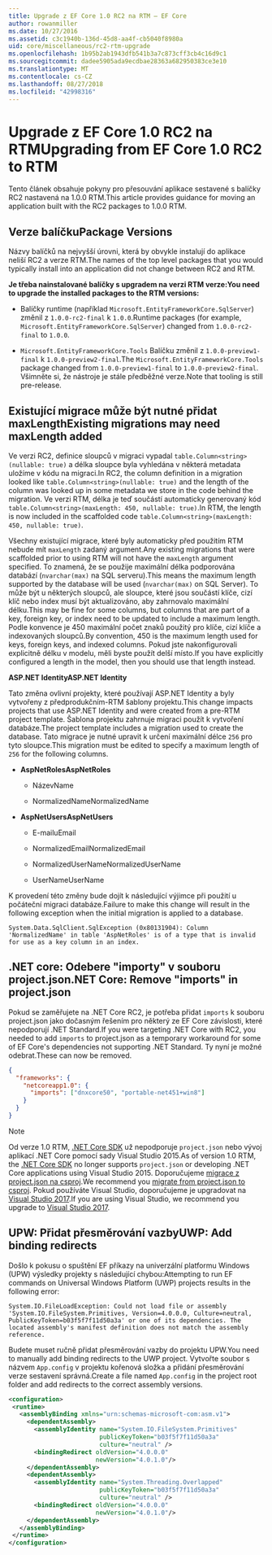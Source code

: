 ```yaml
---
title: Upgrade z EF Core 1.0 RC2 na RTM – EF Core
author: rowanmiller
ms.date: 10/27/2016
ms.assetid: c3c1940b-136d-45d8-aa4f-cb5040f8980a
uid: core/miscellaneous/rc2-rtm-upgrade
ms.openlocfilehash: 1b95b2ab1943dfb541b3a7c873cff3cb4c16d9c1
ms.sourcegitcommit: dadee5905ada9ecdbae28363a682950383ce3e10
ms.translationtype: MT
ms.contentlocale: cs-CZ
ms.lasthandoff: 08/27/2018
ms.locfileid: "42998316"
---
```

# <a name="upgrading-from-ef-core-10-rc2-to-rtm"></a><span data-ttu-id="f2833-102">Upgrade z EF Core 1.0 RC2 na RTM</span><span class="sxs-lookup"><span data-stu-id="f2833-102">Upgrading from EF Core 1.0 RC2 to RTM</span></span>

<span data-ttu-id="f2833-103">Tento článek obsahuje pokyny pro přesouvání aplikace sestavené s balíčky RC2 nastavená na 1.0.0 RTM.</span><span class="sxs-lookup"><span data-stu-id="f2833-103">This article provides guidance for moving an application built with the RC2 packages to 1.0.0 RTM.</span></span>

## <a name="package-versions"></a><span data-ttu-id="f2833-104">Verze balíčku</span><span class="sxs-lookup"><span data-stu-id="f2833-104">Package Versions</span></span>

<span data-ttu-id="f2833-105">Názvy balíčků na nejvyšší úrovni, která by obvykle instalují do aplikace neliší RC2 a verze RTM.</span><span class="sxs-lookup"><span data-stu-id="f2833-105">The names of the top level packages that you would typically install into an application did not change between RC2 and RTM.</span></span>

<span data-ttu-id="f2833-106">**Je třeba nainstalované balíčky s upgradem na verzi RTM verze:**</span><span class="sxs-lookup"><span data-stu-id="f2833-106">**You need to upgrade the installed packages to the RTM versions:**</span></span>

* <span data-ttu-id="f2833-107">Balíčky runtime (například `Microsoft.EntityFrameworkCore.SqlServer`) změnil z `1.0.0-rc2-final` k `1.0.0`.</span><span class="sxs-lookup"><span data-stu-id="f2833-107">Runtime packages (for example, `Microsoft.EntityFrameworkCore.SqlServer`) changed from `1.0.0-rc2-final` to `1.0.0`.</span></span>

* <span data-ttu-id="f2833-108">`Microsoft.EntityFrameworkCore.Tools` Balíčku změnil z `1.0.0-preview1-final` k `1.0.0-preview2-final`.</span><span class="sxs-lookup"><span data-stu-id="f2833-108">The `Microsoft.EntityFrameworkCore.Tools` package changed from `1.0.0-preview1-final` to `1.0.0-preview2-final`.</span></span> <span data-ttu-id="f2833-109">Všimněte si, že nástroje je stále předběžné verze.</span><span class="sxs-lookup"><span data-stu-id="f2833-109">Note that tooling is still pre-release.</span></span>

## <a name="existing-migrations-may-need-maxlength-added"></a><span data-ttu-id="f2833-110">Existující migrace může být nutné přidat maxLength</span><span class="sxs-lookup"><span data-stu-id="f2833-110">Existing migrations may need maxLength added</span></span>

<span data-ttu-id="f2833-111">Ve verzi RC2, definice sloupců v migraci vypadal `table.Column<string>(nullable: true)` a délka sloupce byla vyhledána v některá metadata uložíme v kódu na migraci.</span><span class="sxs-lookup"><span data-stu-id="f2833-111">In RC2, the column definition in a migration looked like `table.Column<string>(nullable: true)` and the length of the column was looked up in some metadata we store in the code behind the migration.</span></span> <span data-ttu-id="f2833-112">Ve verzi RTM, délka je teď součástí automaticky generovaný kód `table.Column<string>(maxLength: 450, nullable: true)`.</span><span class="sxs-lookup"><span data-stu-id="f2833-112">In RTM, the length is now included in the scaffolded code `table.Column<string>(maxLength: 450, nullable: true)`.</span></span>

<span data-ttu-id="f2833-113">Všechny existující migrace, které byly automaticky před použitím RTM nebude mít `maxLength` zadaný argument.</span><span class="sxs-lookup"><span data-stu-id="f2833-113">Any existing migrations that were scaffolded prior to using RTM will not have the `maxLength` argument specified.</span></span> <span data-ttu-id="f2833-114">To znamená, že se použije maximální délka podporována databází (`nvarchar(max)` na SQL serveru).</span><span class="sxs-lookup"><span data-stu-id="f2833-114">This means the maximum length supported by the database will be used (`nvarchar(max)` on SQL Server).</span></span> <span data-ttu-id="f2833-115">To může být u některých sloupců, ale sloupce, které jsou součástí klíče, cizí klíč nebo index musí být aktualizováno, aby zahrnovalo maximální délku.</span><span class="sxs-lookup"><span data-stu-id="f2833-115">This may be fine for some columns, but columns that are part of a key, foreign key, or index need to be updated to include a maximum length.</span></span> <span data-ttu-id="f2833-116">Podle konvence je 450 maximální počet znaků použitý pro klíče, cizí klíče a indexovaných sloupců.</span><span class="sxs-lookup"><span data-stu-id="f2833-116">By convention, 450 is the maximum length used for keys, foreign keys, and indexed columns.</span></span> <span data-ttu-id="f2833-117">Pokud jste nakonfigurovali explicitně délku v modelu, měli byste použít delší místo.</span><span class="sxs-lookup"><span data-stu-id="f2833-117">If you have explicitly configured a length in the model, then you should use that length instead.</span></span>

<span data-ttu-id="f2833-118">**ASP.NET Identity**</span><span class="sxs-lookup"><span data-stu-id="f2833-118">**ASP.NET Identity**</span></span>

<span data-ttu-id="f2833-119">Tato změna ovlivní projekty, které používají ASP.NET Identity a byly vytvořeny z předprodukčním-RTM šablony projektu.</span><span class="sxs-lookup"><span data-stu-id="f2833-119">This change impacts projects that use ASP.NET Identity and were created from a pre-RTM project template.</span></span> <span data-ttu-id="f2833-120">Šablona projektu zahrnuje migraci použít k vytvoření databáze.</span><span class="sxs-lookup"><span data-stu-id="f2833-120">The project template includes a migration used to create the database.</span></span> <span data-ttu-id="f2833-121">Tato migrace je nutné upravit k určení maximální délce `256` pro tyto sloupce.</span><span class="sxs-lookup"><span data-stu-id="f2833-121">This migration must be edited to specify a maximum length of `256` for the following columns.</span></span>

*  <span data-ttu-id="f2833-122">**AspNetRoles**</span><span class="sxs-lookup"><span data-stu-id="f2833-122">**AspNetRoles**</span></span>

    * <span data-ttu-id="f2833-123">Název</span><span class="sxs-lookup"><span data-stu-id="f2833-123">Name</span></span>

    * <span data-ttu-id="f2833-124">NormalizedName</span><span class="sxs-lookup"><span data-stu-id="f2833-124">NormalizedName</span></span>

*  <span data-ttu-id="f2833-125">**AspNetUsers**</span><span class="sxs-lookup"><span data-stu-id="f2833-125">**AspNetUsers**</span></span>

   * <span data-ttu-id="f2833-126">E-mailu</span><span class="sxs-lookup"><span data-stu-id="f2833-126">Email</span></span>

   * <span data-ttu-id="f2833-127">NormalizedEmail</span><span class="sxs-lookup"><span data-stu-id="f2833-127">NormalizedEmail</span></span>

   * <span data-ttu-id="f2833-128">NormalizedUserName</span><span class="sxs-lookup"><span data-stu-id="f2833-128">NormalizedUserName</span></span>

   * <span data-ttu-id="f2833-129">UserName</span><span class="sxs-lookup"><span data-stu-id="f2833-129">UserName</span></span>

<span data-ttu-id="f2833-130">K provedení této změny bude dojít k následující výjimce při použití u počáteční migraci databáze.</span><span class="sxs-lookup"><span data-stu-id="f2833-130">Failure to make this change will result in the following exception when the initial migration is applied to a database.</span></span>

    System.Data.SqlClient.SqlException (0x80131904): Column 'NormalizedName' in table 'AspNetRoles' is of a type that is invalid for use as a key column in an index.

## <a name="net-core-remove-imports-in-projectjson"></a><span data-ttu-id="f2833-131">.NET core: Odebere "importy" v souboru project.json</span><span class="sxs-lookup"><span data-stu-id="f2833-131">.NET Core: Remove "imports" in project.json</span></span>

<span data-ttu-id="f2833-132">Pokud se zaměřujete na .NET Core RC2, je potřeba přidat `imports` k souboru project.json jako dočasným řešením pro některý ze EF Core závislosti, které nepodporují .NET Standard.</span><span class="sxs-lookup"><span data-stu-id="f2833-132">If you were targeting .NET Core with RC2, you needed to add `imports` to project.json as a temporary workaround for some of EF Core's dependencies not supporting .NET Standard.</span></span> <span data-ttu-id="f2833-133">Ty nyní je možné odebrat.</span><span class="sxs-lookup"><span data-stu-id="f2833-133">These can now be removed.</span></span>

``` json
{
  "frameworks": {
    "netcoreapp1.0": {
      "imports": ["dnxcore50", "portable-net451+win8"]
    }
  }
}
```

> [!NOTE]  
> <span data-ttu-id="f2833-134">Od verze 1.0 RTM, [.NET Core SDK](https://www.microsoft.com/net/download/core) už nepodporuje `project.json` nebo vývoj aplikací .NET Core pomocí sady Visual Studio 2015.</span><span class="sxs-lookup"><span data-stu-id="f2833-134">As of version 1.0 RTM, the [.NET Core SDK](https://www.microsoft.com/net/download/core) no longer supports `project.json` or developing .NET Core applications using Visual Studio 2015.</span></span> <span data-ttu-id="f2833-135">Doporučujeme [migrace z project.json na csproj](https://docs.microsoft.com/dotnet/articles/core/migration/).</span><span class="sxs-lookup"><span data-stu-id="f2833-135">We recommend you [migrate from project.json to csproj](https://docs.microsoft.com/dotnet/articles/core/migration/).</span></span> <span data-ttu-id="f2833-136">Pokud používáte Visual Studio, doporučujeme je upgradovat na [Visual Studio 2017](https://www.visualstudio.com/downloads/).</span><span class="sxs-lookup"><span data-stu-id="f2833-136">If you are using Visual Studio, we recommend you upgrade to [Visual Studio 2017](https://www.visualstudio.com/downloads/).</span></span>

## <a name="uwp-add-binding-redirects"></a><span data-ttu-id="f2833-137">UPW: Přidat přesměrování vazby</span><span class="sxs-lookup"><span data-stu-id="f2833-137">UWP: Add binding redirects</span></span>

<span data-ttu-id="f2833-138">Došlo k pokusu o spuštění EF příkazy na univerzální platformu Windows (UPW) výsledky projekty s následující chybou:</span><span class="sxs-lookup"><span data-stu-id="f2833-138">Attempting to run EF commands on Universal Windows Platform (UWP) projects results in the following error:</span></span>

    System.IO.FileLoadException: Could not load file or assembly 'System.IO.FileSystem.Primitives, Version=4.0.0.0, Culture=neutral, PublicKeyToken=b03f5f7f11d50a3a' or one of its dependencies. The located assembly's manifest definition does not match the assembly reference.

<span data-ttu-id="f2833-139">Budete muset ručně přidat přesměrování vazby do projektu UPW.</span><span class="sxs-lookup"><span data-stu-id="f2833-139">You need to manually add binding redirects to the UWP project.</span></span> <span data-ttu-id="f2833-140">Vytvořte soubor s názvem `App.config` v projektu kořenová složka a přidání přesměrování verze sestavení správná.</span><span class="sxs-lookup"><span data-stu-id="f2833-140">Create a file named `App.config` in the project root folder and add redirects to the correct assembly versions.</span></span>

``` xml
<configuration>
 <runtime>
   <assemblyBinding xmlns="urn:schemas-microsoft-com:asm.v1">
     <dependentAssembly>
       <assemblyIdentity name="System.IO.FileSystem.Primitives"
                         publicKeyToken="b03f5f7f11d50a3a"
                         culture="neutral" />
       <bindingRedirect oldVersion="4.0.0.0"
                        newVersion="4.0.1.0"/>
     </dependentAssembly>
     <dependentAssembly>
       <assemblyIdentity name="System.Threading.Overlapped"
                         publicKeyToken="b03f5f7f11d50a3a"
                         culture="neutral" />
       <bindingRedirect oldVersion="4.0.0.0"
                        newVersion="4.0.1.0"/>
     </dependentAssembly>
   </assemblyBinding>
 </runtime>
</configuration>
```
